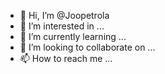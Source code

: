 - 👋 Hi, I’m @Joopetrola
- 👀 I’m interested in ...
- 🌱 I’m currently learning ...
- 💞️ I’m looking to collaborate on ...
- 📫 How to reach me ...

<!---
Joopetrola/Joopetrola is a ✨ special ✨ repository because its `README.md` (this file) appears on your GitHub profile.
You can click the Preview link to take a look at your changes.
--->
